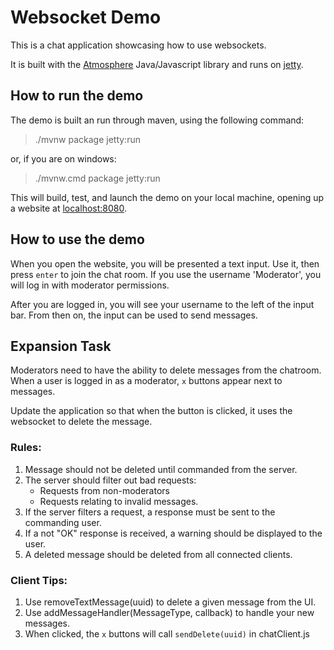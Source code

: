 # Websocket Demo

This is a chat application showcasing how to use websockets.

It is built with the [Atmosphere](https://github.com/Atmosphere/atmosphere) Java/Javascript library
and runs on [jetty](http://www.eclipse.org/jetty/).

## How to run the demo

The demo is built an run through maven, using the following command:

> ./mvnw package jetty:run

or, if you are on windows:

> ./mvnw.cmd package jetty:run

This will build, test, and launch the demo on your local machine, opening up a website at [localhost:8080](http://localhost:8080).

## How to use the demo

When you open the website, you will be presented a text input. Use it, then press `enter` to join the chat room.
If you use the username 'Moderator', you will log in with moderator permissions.

After you are logged in, you will see your username to the left of the input bar. From then on,
the input can be used to send messages.

## Expansion Task

Moderators need to have the ability to delete messages from the chatroom. When a user is logged in
as a moderator, `x` buttons appear next to messages.

Update the application so that when the button is clicked,
it uses the websocket to delete the message.

### Rules:
1. Message should not be deleted until commanded from the server.
3. The server should filter out bad requests:
    * Requests from non-moderators
    * Requests relating to invalid messages.
4. If the server filters a request, a response must be sent to the commanding user.
5. If a not "OK" response is received, a warning should be displayed to the user.
6. A deleted message should be deleted from all connected clients.

### Client Tips:
1. Use removeTextMessage(uuid) to delete a given message from the UI.
2. Use addMessageHandler(MessageType, callback) to handle your new messages.
3. When clicked, the `x` buttons will call `sendDelete(uuid)` in chatClient.js
